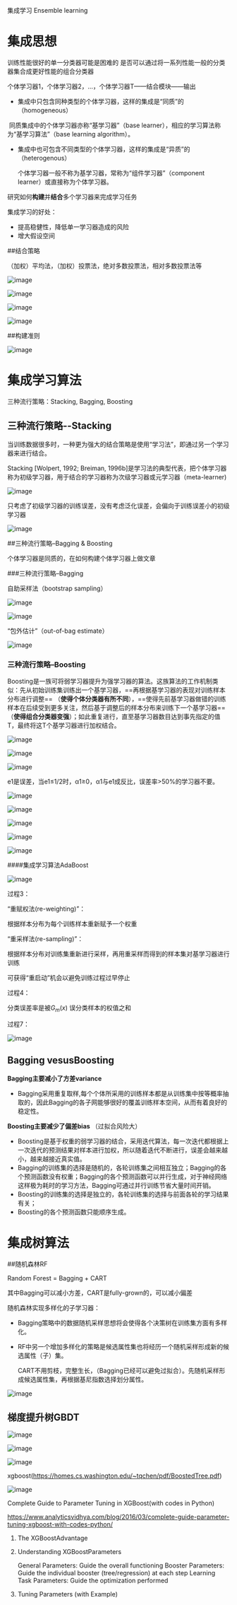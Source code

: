 集成学习 Ensemble learning

# 集成思想

训练性能很好的单一分类器可能是困难的
是否可以通过将一系列性能一般的分类器集合成更好性能的组合分类器

个体学习器1，个体学习器2，...，个体学习器T——结合模块——输出

- 集成中只包含同种类型的个体学习器，这样的集成是“同质”的（homogeneous）

​       同质集成中的个体学习器亦称“基学习器”（base learner），相应的学习算法称为“基学习算法”（base learning algorithm）。

- 集成中也可包含不同类型的个体学习器，这样的集成是“异质”的（heterogenous）

  个体学习器一般不称为基学习器，常称为“组件学习器”（component learner）或直接称为个体学习器。

研究如何**构建**并**结合**多个学习器来完成学习任务

集成学习的好处：

* 提高稳健性，降低单一学习器造成的风险 
* 增大假设空间



##结合策略

（加权）平均法，（加权）投票法，绝对多数投票法，相对多数投票法等

![image](https://github.com/LinglingGreat/Quote/raw/master/img/ML/ensemble1.png)

![image](https://github.com/LinglingGreat/Quote/raw/master/img/ML/ensemble2.png)

![image](https://github.com/LinglingGreat/Quote/raw/master/img/ML/ensemble3.png)

![image](https://github.com/LinglingGreat/Quote/raw/master/img/ML/ensemble4.png)

##构建准则

![image](https://github.com/LinglingGreat/Quote/raw/master/img/ML/ensemble5.png)

# 集成学习算法

三种流行策略：Stacking, Bagging, Boosting

## 三种流行策略--Stacking

当训练数据很多时，一种更为强大的结合策略是使用“学习法”，即通过另一个学习器来进行结合。

Stacking [Wolpert, 1992; Breiman, 1996b]是学习法的典型代表，把个体学习器称为初级学习器，用于结合的学习器称为次级学习器或元学习器（meta-learner)

![image](https://github.com/LinglingGreat/Quote/raw/master/img/ML/ensemble6.png)

只考虑了初级学习器的训练误差，没有考虑泛化误差，会偏向于训练误差小的初级学习器

![image](https://github.com/LinglingGreat/Quote/raw/master/img/ML/ensemble7.png)

##三种流行策略–Bagging & Boosting

个体学习器是同质的，在如何构建个体学习器上做文章

###三种流行策略–Bagging

自助采样法（bootstrap sampling）

![image](https://github.com/LinglingGreat/Quote/raw/master/img/ML/ensemble8.png)

![image](https://github.com/LinglingGreat/Quote/raw/master/img/ML/ensemble9.png)

“包外估计”（out-of-bag estimate）

![image](https://github.com/LinglingGreat/Quote/raw/master/img/ML/ensemble10.png)

### 三种流行策略–Boosting

Boosting是一族可将弱学习器提升为强学习器的算法。这族算法的工作机制类似：先从初始训练集训练出一个基学习器，==再根据基学习器的表现对训练样本分布进行调整== （**使得个体分类器有所不同**），==使得先前基学习器做错的训练样本在后续受到更多关注，然后基于调整后的样本分布来训练下一个基学习器== （**使得组合分类器变强**）；如此重复进行，直至基学习器数目达到事先指定的值T，最终将这T个基学习器进行加权结合。

![image](https://github.com/LinglingGreat/Quote/raw/master/img/ML/ensemble11.png)

![image](https://github.com/LinglingGreat/Quote/raw/master/img/ML/ensemble12.png)

![image](https://github.com/LinglingGreat/Quote/raw/master/img/ML/ensemble13.png)

e1是误差，当e1≤1/2时，α1≥0，α1与e1成反比，误差率>50%的学习器不要。

![image](https://github.com/LinglingGreat/Quote/raw/master/img/ML/ensemble14.png)

![image](https://github.com/LinglingGreat/Quote/raw/master/img/ML/ensemble15.png)

![image](https://github.com/LinglingGreat/Quote/raw/master/img/ML/ensemble16.png)

![image](https://github.com/LinglingGreat/Quote/raw/master/img/ML/ensemble17.png)

![image](https://github.com/LinglingGreat/Quote/raw/master/img/ML/ensemble18.png)

####集成学习算法AdaBoost

![image](https://github.com/LinglingGreat/Quote/raw/master/img/ML/ensemble19.png)

过程3：

“重赋权法(re-weighting)”：

根据样本分布为每个训练样本重新赋予一个权重

“重采样法(re-sampling)”：

根据样本分布对训练集重新进行采样，再用重采样而得到的样本集对基学习器进行训练

可获得“重启动”机会以避免训练过程过早停止

过程4：

分类误差率是被$G_m(x)$ 误分类样本的权值之和

过程7：

![image](https://github.com/LinglingGreat/Quote/raw/master/img/ML/ensemble20.png)

## Bagging vesusBoosting

**Bagging主要减小了方差variance**

- Bagging采用重复取样,每个个体所采用的训练样本都是从训练集中按等概率抽取的，因此Bagging的各子网能够很好的覆盖训练样本空间，从而有着良好的稳定性。

**Boosting主要减少了偏差bias** （过拟合风险大）

- Boosting是基于权重的弱学习器的结合，采用迭代算法，每一次迭代都根据上一次迭代的预测结果对样本进行加权，所以随着迭代不断进行，误差会越来越小，越来越接近真实值。
- Bagging的训练集的选择是随机的，各轮训练集之间相互独立；Bagging的各个预测函数没有权重；Bagging的各个预测函数可以并行生成，对于神经网络这样极为耗时的学习方法，Bagging可通过并行训练节省大量时间开销。
- Boosting的训练集的选择是独立的，各轮训练集的选择与前面各轮的学习结果有关；
- Boosting的各个预测函数只能顺序生成。

# 集成树算法

##随机森林RF

Random Forest = Bagging + CART

其中Bagging可以减小方差，CART是fully-grown的，可以减小偏差

随机森林实现多样化的子学习器：

- Bagging策略中的数据随机采样思想将会使得各个决策树在训练集方面有多样化。

- RF中另一个增加多样化的策略是候选属性集也将经历一个随机采样形成新的候选属性（子）集。

  CART不用剪枝，完整生长，（Bagging已经可以避免过拟合）。先随机采样形成候选属性集，再根据基尼指数选择划分属性。

![image](https://github.com/LinglingGreat/Quote/raw/master/img/ML/ensemble21.png)

## 梯度提升树GBDT

![image](https://github.com/LinglingGreat/Quote/raw/master/img/ML/ensemble22.png)

![image](https://github.com/LinglingGreat/Quote/raw/master/img/ML/ensemble23.png)

![image](https://github.com/LinglingGreat/Quote/raw/master/img/ML/ensemble24.png)

xgboost(https://homes.cs.washington.edu/~tqchen/pdf/BoostedTree.pdf)

![image](https://github.com/LinglingGreat/Quote/raw/master/img/ML/ensemble25.png)

Complete Guide to Parameter Tuning in XGBoost(with codes in Python)

https://www.analyticsvidhya.com/blog/2016/03/complete-guide-parameter-tuning-xgboost-with-codes-python/

1. The XGBoostAdvantage

2. Understanding XGBoostParameters

   General Parameters: Guide the overall functioning
   Booster Parameters: Guide the individual booster (tree/regression) at each step
   Learning Task Parameters: Guide the optimization performed

3. Tuning Parameters (with Example)

  ​



